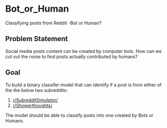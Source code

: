 # Bot_or_Human
Classifying posts from Reddit -Bot or Human?

## Problem Statement
Social media posts content can be created by computer bots. How can we cut out the noise to find posts actually contributed by humans?

## Goal
To build a binary classifer model that can identify if a post is from either of the the below two subreddits:
1. [r/SubredditSimulator/](https://www.reddit.com/r/SubredditSimulator/) 
2. [r/Showerthoughts/](https://www.reddit.com/r/Showerthoughts/) 

The model should be able to classify posts into one created by Bots or Humans. 
